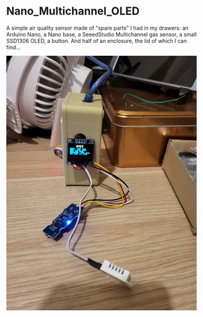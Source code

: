 # Nano_Multichannel_OLED

A simple air quality sensor made of "spare parts" I had in my drawers: an Arduino Nano, a Nano base, a SeeedStudio Multichannel gas sensor, a small SSD1306 OLED, a button. And half of an enclosure,  the lid of which I can find...

![Photo](assets/Photo.jpg)